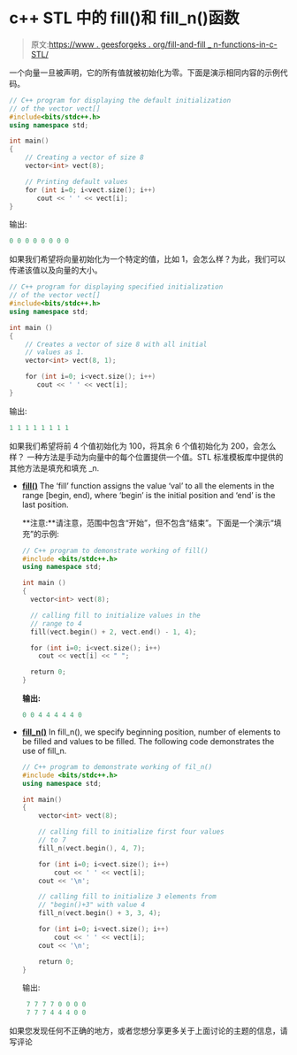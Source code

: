 # c++ STL 中的 fill()和 fill_n()函数

> 原文:[https://www . geesforgeks . org/fill-and-fill _ n-functions-in-c-STL/](https://www.geeksforgeeks.org/fill-and-fill_n-functions-in-c-stl/)

一个向量一旦被声明，它的所有值就被初始化为零。下面是演示相同内容的示例代码。

```cpp
// C++ program for displaying the default initialization
// of the vector vect[]
#include<bits/stdc++.h>
using namespace std;

int main() 
{
    // Creating a vector of size 8
    vector<int> vect(8);  

    // Printing default values
    for (int i=0; i<vect.size(); i++)
       cout << ' ' << vect[i];
}
```

输出:

```cpp
0 0 0 0 0 0 0 0
```

如果我们希望将向量初始化为一个特定的值，比如 1，会怎么样？为此，我们可以传递该值以及向量的大小。

```cpp
// C++ program for displaying specified initialization
// of the vector vect[]
#include<bits/stdc++.h>
using namespace std;

int main () 
{
    // Creates a vector of size 8 with all initial
    // values as 1.
    vector<int> vect(8, 1);  

    for (int i=0; i<vect.size(); i++)
       cout << ' ' << vect[i];
}
```

输出:

```cpp
1 1 1 1 1 1 1 1
```

如果我们希望将前 4 个值初始化为 100，将其余 6 个值初始化为 200，会怎么样？
一种方法是手动为向量中的每个位置提供一个值。STL 标准模板库中提供的其他方法是填充和填充 _n.

*   **[fill()](https://www.geeksforgeeks.org/stdfill-function-in-c-stl-with-examples/)**
    The ‘fill’ function assigns the value ‘val’ to all the elements in the range [begin, end), where ‘begin’ is the initial position and ‘end’ is the last position.

    **注意:**请注意，范围中包含“开始”，但不包含“结束”。下面是一个演示“填充”的示例:

    ```cpp
    // C++ program to demonstrate working of fill()
    #include <bits/stdc++.h>
    using namespace std;

    int main ()
    {
      vector<int> vect(8);

      // calling fill to initialize values in the
      // range to 4
      fill(vect.begin() + 2, vect.end() - 1, 4);

      for (int i=0; i<vect.size(); i++)
        cout << vect[i] << " ";

      return 0;
    }
    ```

    **输出:**

    ```cpp
    0 0 4 4 4 4 4 0

    ```

*   **[fill_n()](https://www.geeksforgeeks.org/stdfill_n-function-in-c-stl/)**
    In fill_n(), we specify beginning position, number of elements to be filled and values to be filled. The following code demonstrates the use of fill_n.

    ```cpp
    // C++ program to demonstrate working of fil_n()
    #include <bits/stdc++.h>
    using namespace std;

    int main()
    {
        vector<int> vect(8);  

        // calling fill to initialize first four values
        // to 7
        fill_n(vect.begin(), 4, 7);

        for (int i=0; i<vect.size(); i++)
            cout << ' ' << vect[i];
        cout << '\n';

        // calling fill to initialize 3 elements from 
        // "begin()+3" with value 4
        fill_n(vect.begin() + 3, 3, 4);

        for (int i=0; i<vect.size(); i++)
            cout << ' ' << vect[i];
        cout << '\n';

        return 0;
    }
    ```

    输出:

    ```cpp
     7 7 7 7 0 0 0 0
     7 7 7 4 4 4 0 0

    ```

如果您发现任何不正确的地方，或者您想分享更多关于上面讨论的主题的信息，请写评论